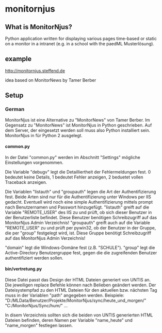 # monitornjus
## What is MonitorNjus?
Python application written for displaying various pages time-based or static on a monitor in a intranet (e.g. in a school with the paedML Musterlösung).

## example
http://monitornjus.steffend.de

idea based on MonitorNews by Tamer Berber

## Setup
### German
MonitorNjus ist eine Alternative zu "MonitorNews" von Tamer Berber. Im Gegensatz zu "MonitorNews" ist MonitorNjus in Python geschrieben. Auf dem Server, der eingesetzt werden soll muss also Python installiert sein. MonitorNjus in für Python 2 ausgelegt.

#### common.py
In der Datei "common.py" werden im Abschnitt "Settings" mögliche Einstellungen vorgenommen.

Die Variable "debugv" legt die De­tail­liert­heit der Fehlermeldungen fest. 0 bedeutet keine Details, 1 bedeutet Fehler anzeigen, 2 beduetet vollen Traceback anzeigen.

Die Variablen "listauth" und "groupauth" legen die Art der Authentifizierung fest. Beide Arten sind nur für die Authentifizierung unter Windows per IIS gedacht.
Eventuell wird noch eine simple Authentifizierung mittels prompt nach Benutzernamen und Passwort hinzugefügt.
"listauth" greift auf die Variable "REMOTE_USER" des IIS zu und prüft, ob sich dieser Benutzer in der Benutzerliste befindet.
Diese Benutzer benötigen Schreibzugriff auf das MonitorNjus Admin Verzeichnis!
"groupauth" greift auch auf die Variable "REMOTE_USER" zu und prüft per pywin32, ob der Benutzer in der Gruppe, die per "group" festgelegt wird, ist.
Diese Gruppe benötigt Schreibzugriff auf das MonitorNjus Admin Verzeichnis!

"domain" legt die Windows-Domäne fest (z.B. "SCHULE").
"group" legt die Active-Directory Benutzergruppe fest, gegen die die zugreifenden Benutzer authentifiziert werden sollen.

#### bin/vertretung.py
Diese Datei passt das Design der HTML Dateien generiert von UNTIS an. Die jeweiligen replace Befehle können nach Belieben geändert werden.
Der Dateisystempfad zu den HTML Dateien für den aktuellen bzw. nächsten Tag muss in der Variablen "path" angegeben werden. 
Beispiele:
"D:/MLData/Benutzer/Projekte/MonitorNjus/sync/heute_und_morgen/"
"C:/MonitorNjus/Sync/hum/"
...

In disem Verzeichnis sollten sich die beiden von UNTIS generierten HTML Dateien befinden, deren Namen per Variable "name_heute" und "name_morgen" festlegen lassen.
